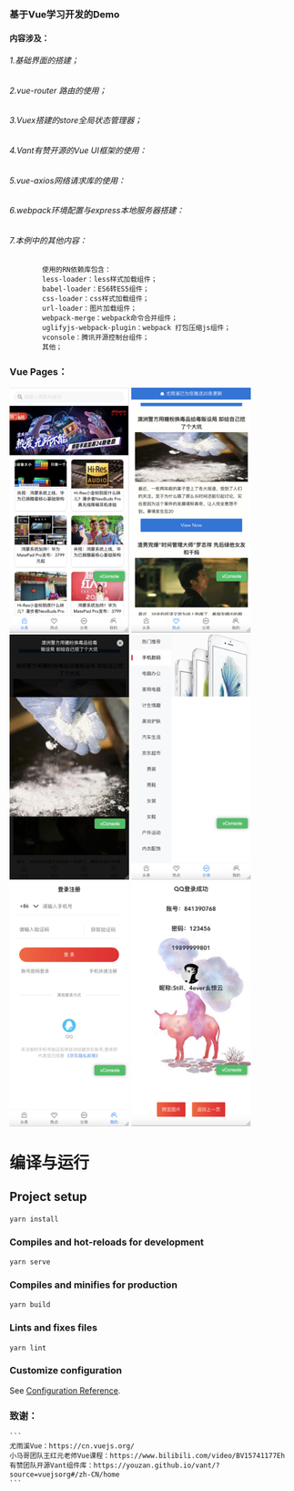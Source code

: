 
### 基于Vue学习开发的Demo

#### 内容涉及：
###### 1.基础界面的搭建；
###### 2.vue-router 路由的使用；
###### 3.Vuex搭建的store全局状态管理器；
###### 4.Vant有赞开源的Vue UI框架的使用：
###### 5.vue-axios网络请求库的使用：
###### 6.webpack环境配置与express本地服务器搭建：
###### 7.本例中的其他内容：
            使用的RN依赖库包含：
            less-loader：less样式加载组件；
            babel-loader：ES6转ES5组件；
            css-loader：css样式加载组件；
            url-loader：图片加载组件；
            webpack-merge：webpack命令合并组件；
            uglifyjs-webpack-plugin：webpack 打包压缩js组件；
            vconsole：腾讯开源控制台组件；
            其他；
### Vue Pages：
<img src="/src/imgs/01.jpg" width="210" height="430"/>
<img src="/src/imgs/02.jpg" width="210" height="430"/>
<img src="/src/imgs/03.jpg" width="210" height="430"/>
<img src="/src/imgs/04.jpg" width="210" height="430"/>
<img src="/src/imgs/05.jpg" width="210" height="430"/>
<img src="/src/imgs/06.jpg" width="210" height="430"/>

# 编译与运行

## Project setup
```
yarn install
```

### Compiles and hot-reloads for development
```
yarn serve
```

### Compiles and minifies for production
```
yarn build
```

### Lints and fixes files
```
yarn lint
```

### Customize configuration
See [Configuration Reference](https://cli.vuejs.org/config/).

### 致谢：
    ```
    尤雨溪Vue：https://cn.vuejs.org/
    小马哥团队王红元老师Vue课程：https://www.bilibili.com/video/BV15741177Eh
    有赞团队开源Vant组件库：https://youzan.github.io/vant/?source=vuejsorg#/zh-CN/home
    ```
